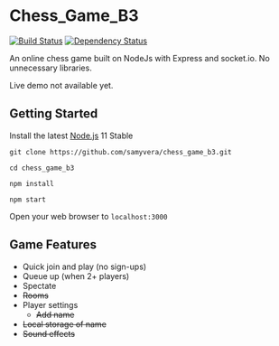 # Chess_Game_B3

[![Build Status](https://travis-ci.com/samyvera/chess_game_b3.svg?token=KepWfxdRLautAeksBzaf&branch=master)](https://travis-ci.com/samyvera/chess_game_b3)
[![Dependency Status](https://david-dm.org/samyvera/chess_game_b3.svg)](https://david-dm.org/samyvera/chess_game_b3)

An online chess game built on NodeJs with Express and socket.io.  No unnecessary libraries.

Live demo not available yet.

## Getting Started

Install the latest [Node.js](http://nodejs.org) 11 Stable

```console
git clone https://github.com/samyvera/chess_game_b3.git

cd chess_game_b3

npm install

npm start
```

Open your web browser to `localhost:3000`

## Game Features

- Quick join and play (no sign-ups)
- Queue up (when 2+ players)
- Spectate
- ~~Rooms~~
- Player settings
  - ~~Add name~~
- ~~Local storage of name~~
- ~~Sound effects~~
